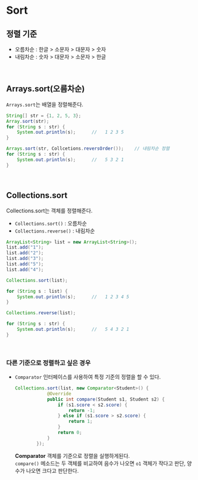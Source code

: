 # Sort

## 정렬 기준

- 오름차순 : 한글 > 소문자 > 대문자  > 숫자
- 내림차순 : 숫자 > 대문자 > 소문자 > 한글

<br>

## Arrays.sort(오름차순)

`Arrays.sort`는 배열을 정렬해준다.<br>

```java
String[] str = {1, 2, 5, 3};
Array.sort(str);
for (String s : str) {
    System.out.println(s);      //   1 2 3 5
}

Arrays.sort(str, Collcetions.reversOrder());    // 내림차순 정렬
for (String s : str) {
    System.out.println(s);      //   5 3 2 1
}

```

<br>

## Collections.sort

Collections.sort는 객체를 정렬해준다.<br>

- `Collections.sort()` : 오름차순
- `Collections.reverse()` : 내림차순

```java
ArrayList<String> list = new ArrayList<String>();
list.add("1");
list.add("2");
list.add("3");
list.add("5");
list.add("4");

Collections.sort(list);

for (String s : list) {
    System.out.println(s);      //   1 2 3 4 5
}

Collections.reverse(list);

for (String s : str) {
    System.out.println(s);      //   5 4 3 2 1
}
```

<br>

### 다른 기준으로 정렬하고 싶은 경우<br>

- `Comparator` 인터페이스를 사용하여 특정 기준의 정렬을 할 수 있다.

    ```java
    Collections.sort(list, new Comparator<Student>() {
                @Override
                public int compare(Student s1, Student s2) {
                    if (s1.score < s2.score) {
                        return -1;
                    } else if (s1.score > s2.score) {
                        return 1;
                    }
                    return 0;
                }
            });
    ```
  
  **Comparator** 객체를 기준으로 정렬을 실행하게된다.<br>
  `compare()` 메소드는 두 객체를 비교하여 음수가 나오면 `o1` 객체가 작다고 판단, 양수가 나오면 크다고 판단한다.
  
<br>
